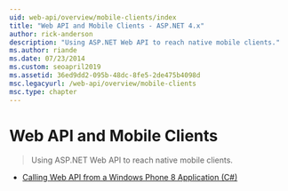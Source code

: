 ```yaml
---
uid: web-api/overview/mobile-clients/index
title: "Web API and Mobile Clients - ASP.NET 4.x"
author: rick-anderson
description: "Using ASP.NET Web API to reach native mobile clients."
ms.author: riande
ms.date: 07/23/2014
ms.custom: seoapril2019
ms.assetid: 36ed9dd2-095b-48dc-8fe5-2de475b4098d
msc.legacyurl: /web-api/overview/mobile-clients
msc.type: chapter
---
```

# Web API and Mobile Clients

> Using ASP.NET Web API to reach native mobile clients.

- [Calling Web API from a Windows Phone 8 Application (C#)](calling-web-api-from-a-windows-phone-8-application.md)
